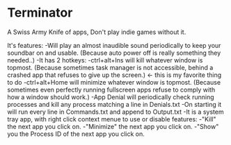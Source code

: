 # Terminator
A Swiss Army Knife of apps, Don't play indie games without it.

It's features:
  -Will play an almost inaudible sound periodically to keep your soundbar on and usable. (Because auto power off is really something they needed..)
  -It has 2 hotkeys: 
    -ctrl+alt+Ins will kill whatever window is topmost. (Because sometimes task manager is not accessible, behind a crashed app that refuses to give up the screen.) <- this is my favorite thing to do
    -ctrl+alt+Home will minimize whatever window is topmost. (Because sometimes even perfectly running fullscreen apps refuse to comply with how a window should work.)
  -App Denial will periodically check running processes and kill any process matching a line in Denials.txt
  -On starting it will run every line in Commands.txt and append to Output.txt
  -It is a system tray app, with right click context menue to use or disable features:
    -"Kill" the next app you click on.
    -"Minimize" the next app you click on.
    -"Show" you the Process ID of the next app you click on.
